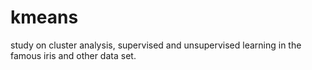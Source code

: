 # kmeans
study on cluster analysis, supervised and unsupervised learning in the famous iris and other data set.
